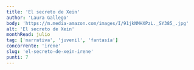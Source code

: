 ```yaml
---
title: 'El secreto de Xein'
author: 'Laura Gallego'
body: 'https://m.media-amazon.com/images/I/91jkNMHXPzL._SY385_.jpg'
alt: 'El secreto de Xein'
monthRead: julio
tag: ['narrativa', 'juvenil', 'fantasía']
concorrente: 'irene'
slug: 'el-secreto-de-xein-irene'
punti: 7
---
```

